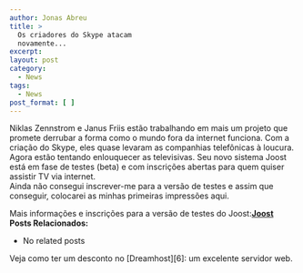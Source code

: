 ```yaml
---
author: Jonas Abreu
title: >
  Os criadores do Skype atacam
  novamente...
excerpt:
layout: post
category:
  - News
tags:
  - News
post_format: [ ]
---
```

Niklas Zennstrom e Janus Friis estão trabalhando em mais um projeto que promete derrubar a forma como o mundo fora da internet funciona. Com a criação do Skype, eles quase levaram as companhias telefônicas à loucura. Agora estão tentando enlouquecer as televisivas. Seu novo sistema Joost está em fase de testes (beta) e com inscrições abertas para quem quiser assistir TV via internet.  
Ainda não consegui inscrever-me para a versão de testes e assim que conseguir, colocarei as minhas primeiras impressões aqui.

Mais informações e inscrições para a versão de testes do Joost:**[Joost][1]** 
**Posts Relacionados:** 
*   No related posts










Veja como ter um desconto no [Dreamhost][6]: um excelente servidor web.

 [1]: http://www.joost.com





